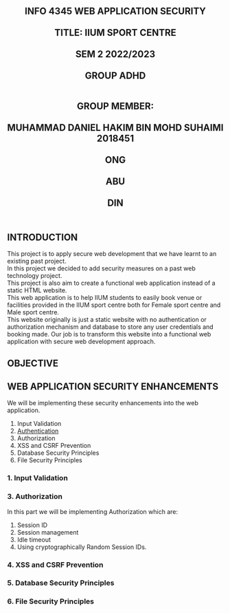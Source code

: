 <h2 align="center">
INFO 4345 WEB APPLICATION SECURITY <br> <br>
TITLE: IIUM SPORT CENTRE <br> <br>
SEM 2 2022/2023 <br> <br>
GROUP ADHD <br> <br>

GROUP MEMBER: <br> <br>
 MUHAMMAD DANIEL HAKIM BIN MOHD SUHAIMI 2018451 <br> <br>
 ONG <br> <br>
 ABU <br> <br>
 DIN <br> <br>
</h2>

## INTRODUCTION

This project is to apply secure web development that we have learnt to an existing past project. <br>
In this project we decided to add security measures on a past web technology project. <br>
This project is also aim to create a functional web application instead of a static HTML website. <br>
This web application is to help IIUM students to easily book venue or facilities provided in the IIUM sport centre both for Female sport centre and Male sport centre. <br>
This website originally is just a static website with no authentication or authorization mechanism and database to store any user credentials and booking made. Our job is to transform this website into a functional web application with secure web development approach.

## OBJECTIVE

## WEB APPLICATION SECURITY ENHANCEMENTS

We will be implementing these security enhancements into the web application.
1. Input Validation
2. [Authentication](Authentication.md)
3. Authorization
4. XSS and CSRF Prevention
5. Database Security Principles
6. File Security Principles

### 1. Input Validation


### 3. Authorization

In this part we will be implementing Authorization which are:
1. Session ID
2. Session management
3. Idle timeout
4. Using cryptographically Random Session IDs.



### 4. XSS and CSRF Prevention
### 5. Database Security Principles
### 6. File Security Principles


